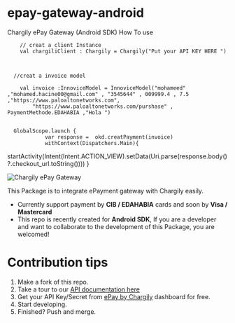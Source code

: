 # epay-gateway-android
Chargily ePay Gateway (Android SDK)
How To use 

        // creat a client Instance
        val chargiliClient : Chargily = Chargily("Put your API KEY HERE ")
        


      //creat a invoice model 
      
        val invoice :InnoviceModel = InnoviceModel("mohameed" ,"mohamed.hacine00@gmail.com" , "3545644" , 009999.4 , 7.5 ,"https://www.paloaltonetworks.com",
            "https://www.paloaltonetworks.com/purshase" , PaymentMethode.EDAHABIA ,"Hola ")
            

      GlobalScope.launch {
                var response =  okd.creatPayment(invoice)
                withContext(Dispatchers.Main){
                  
 startActivity(Intent(Intent.ACTION_VIEW).setData(Uri.parse(response.body()?.checkout_url.toString())))
                }

![Chargily ePay Gateway](https://raw.githubusercontent.com/Chargily/epay-gateway-php/main/assets/banner-1544x500.png "Chargily ePay Gateway")

 This Package is to integrate ePayment gateway with Chargily easily.
- Currently support payment by **CIB / EDAHABIA** cards and soon by **Visa / Mastercard** 
- This repo is recently created for **Android SDK**, If you are a developer and want to collaborate to the development of this Package, you are welcomed!

# Contribution tips
1. Make a fork of this repo.
2. Take a tour to our [API documentation here](https://dev.chargily.com/docs/#/epay_integration_via_api)
3. Get your API Key/Secret from [ePay by Chargily](https://epay.chargily.com.dz) dashboard for free.
4. Start developing.
5. Finished? Push and merge.
